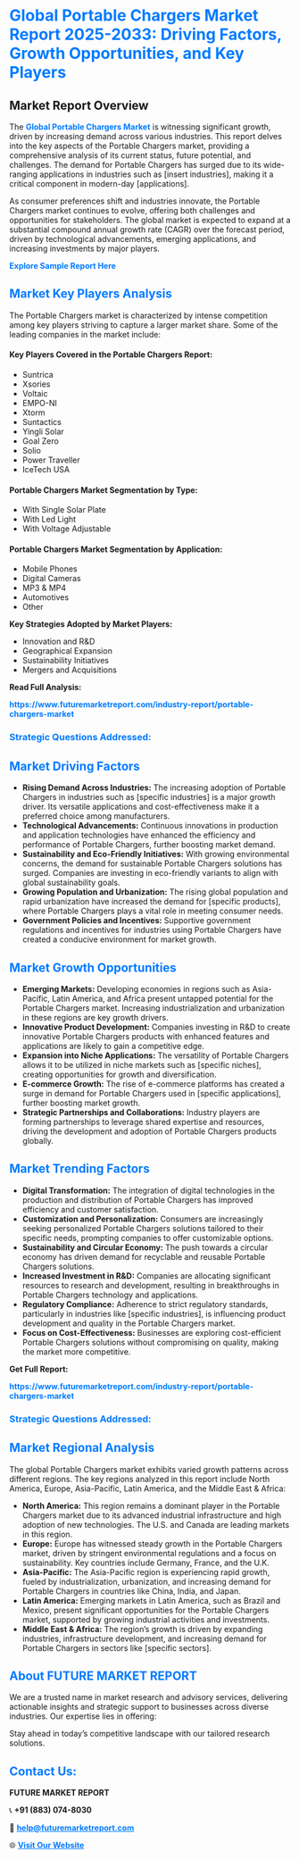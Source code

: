 <h1 style="color: #007BFF;">Global Portable Chargers Market Report 2025-2033: Driving Factors, Growth Opportunities, and Key Players</h1>

<section id="overview">
<h2>Market Report Overview</h2>
<p>The <a href="https://www.futuremarketreport.com/industry-report/portable-chargers-market" style="color: #007BFF; text-decoration: none;"><strong>Global Portable Chargers Market</strong></a> is witnessing significant growth, driven by increasing demand across various industries. This report delves into the key aspects of the Portable Chargers market, providing a comprehensive analysis of its current status, future potential, and challenges. The demand for Portable Chargers has surged due to its wide-ranging applications in industries such as [insert industries], making it a critical component in modern-day [applications].</p>
<p>As consumer preferences shift and industries innovate, the Portable Chargers market continues to evolve, offering both challenges and opportunities for stakeholders. The global market is expected to expand at a substantial compound annual growth rate (CAGR) over the forecast period, driven by technological advancements, emerging applications, and increasing investments by major players.</p>
</section>

<section id="overview">
<p><a href="https://www.futuremarketreport.com/request-sample/reportId=81591" style="color: #007BFF; text-decoration: none;"><strong>Explore Sample Report Here</strong></a></p>
</section>

<section id="key-players">
<h2 style="color: #007BFF;">Market Key Players Analysis</h2>
<p>The Portable Chargers market is characterized by intense competition among key players striving to capture a larger market share. Some of the leading companies in the market include:</p>
<h4>Key Players Covered in the Portable Chargers Report:</h4>
<ul><li>Suntrica</li><li>Xsories</li><li>Voltaic</li><li>EMPO-NI</li><li>Xtorm</li><li>Suntactics</li><li>Yingli Solar</li><li>Goal Zero</li><li>Solio</li><li>Power Traveller</li><li>IceTech USA</li></ul>
<h4>Portable Chargers Market Segmentation by Type:</h4>
<ul><li>With Single Solar Plate</li><li>With Led Light</li><li>With Voltage Adjustable</li></ul>

<h4>Portable Chargers Market Segmentation by Application:</h4>
<ul><li>Mobile Phones</li><li>Digital Cameras</li><li>MP3 &amp; MP4</li><li>Automotives</li><li>Other</li></ul>
<p><strong>Key Strategies Adopted by Market Players:</strong></p>
<ul>
<li>Innovation and R&D</li>
<li>Geographical Expansion</li>
<li>Sustainability Initiatives</li>
<li>Mergers and Acquisitions</li>
</ul>
</section>

<section>
<p><strong>Read Full Analysis: </strong></p><a href="https://www.futuremarketreport.com/industry-report/portable-chargers-market" style="color: #007BFF; text-decoration: none;"><strong>https://www.futuremarketreport.com/industry-report/portable-chargers-market</strong></a>
<h3 style="color: #007BFF;">Strategic Questions Addressed:</h3>
</section>

<section id="driving-factors">
<h2 style="color: #007BFF;">Market Driving Factors</h2>
<ul>
<li><strong>Rising Demand Across Industries:</strong> The increasing adoption of Portable Chargers in industries such as [specific industries] is a major growth driver. Its versatile applications and cost-effectiveness make it a preferred choice among manufacturers.</li>
<li><strong>Technological Advancements:</strong> Continuous innovations in production and application technologies have enhanced the efficiency and performance of Portable Chargers, further boosting market demand.</li>
<li><strong>Sustainability and Eco-Friendly Initiatives:</strong> With growing environmental concerns, the demand for sustainable Portable Chargers solutions has surged. Companies are investing in eco-friendly variants to align with global sustainability goals.</li>
<li><strong>Growing Population and Urbanization:</strong> The rising global population and rapid urbanization have increased the demand for [specific products], where Portable Chargers plays a vital role in meeting consumer needs.</li>
<li><strong>Government Policies and Incentives:</strong> Supportive government regulations and incentives for industries using Portable Chargers have created a conducive environment for market growth.</li>
</ul>
</section>

<section id="growth-opportunities">
<h2 style="color: #007BFF;">Market Growth Opportunities</h2>
<ul>
<li><strong>Emerging Markets:</strong> Developing economies in regions such as Asia-Pacific, Latin America, and Africa present untapped potential for the Portable Chargers market. Increasing industrialization and urbanization in these regions are key growth drivers.</li>
<li><strong>Innovative Product Development:</strong> Companies investing in R&D to create innovative Portable Chargers products with enhanced features and applications are likely to gain a competitive edge.</li>
<li><strong>Expansion into Niche Applications:</strong> The versatility of Portable Chargers allows it to be utilized in niche markets such as [specific niches], creating opportunities for growth and diversification.</li>
<li><strong>E-commerce Growth:</strong> The rise of e-commerce platforms has created a surge in demand for Portable Chargers used in [specific applications], further boosting market growth.</li>
<li><strong>Strategic Partnerships and Collaborations:</strong> Industry players are forming partnerships to leverage shared expertise and resources, driving the development and adoption of Portable Chargers products globally.</li>
</ul>
</section>

<section id="trending-factors">
<h2 style="color: #007BFF;">Market Trending Factors</h2>
<ul>
<li><strong>Digital Transformation:</strong> The integration of digital technologies in the production and distribution of Portable Chargers has improved efficiency and customer satisfaction.</li>
<li><strong>Customization and Personalization:</strong> Consumers are increasingly seeking personalized Portable Chargers solutions tailored to their specific needs, prompting companies to offer customizable options.</li>
<li><strong>Sustainability and Circular Economy:</strong> The push towards a circular economy has driven demand for recyclable and reusable Portable Chargers solutions.</li>
<li><strong>Increased Investment in R&D:</strong> Companies are allocating significant resources to research and development, resulting in breakthroughs in Portable Chargers technology and applications.</li>
<li><strong>Regulatory Compliance:</strong> Adherence to strict regulatory standards, particularly in industries like [specific industries], is influencing product development and quality in the Portable Chargers market.</li>
<li><strong>Focus on Cost-Effectiveness:</strong> Businesses are exploring cost-efficient Portable Chargers solutions without compromising on quality, making the market more competitive.</li>
</ul>
</section>

<section>
<p><strong>Get Full Report: </strong></p><a href="https://www.futuremarketreport.com/industry-report/portable-chargers-market" style="color: #007BFF; text-decoration: none;"><strong>https://www.futuremarketreport.com/industry-report/portable-chargers-market</strong></a>
<h3 style="color: #007BFF;">Strategic Questions Addressed:</h3>
</section>


<section id="regional-analysis">
<h2 style="color: #007BFF;">Market Regional Analysis</h2>
<p>The global Portable Chargers market exhibits varied growth patterns across different regions. The key regions analyzed in this report include North America, Europe, Asia-Pacific, Latin America, and the Middle East & Africa:</p>
<ul>
<li><strong>North America:</strong> This region remains a dominant player in the Portable Chargers market due to its advanced industrial infrastructure and high adoption of new technologies. The U.S. and Canada are leading markets in this region.</li>
<li><strong>Europe:</strong> Europe has witnessed steady growth in the Portable Chargers market, driven by stringent environmental regulations and a focus on sustainability. Key countries include Germany, France, and the U.K.</li>
<li><strong>Asia-Pacific:</strong> The Asia-Pacific region is experiencing rapid growth, fueled by industrialization, urbanization, and increasing demand for Portable Chargers in countries like China, India, and Japan.</li>
<li><strong>Latin America:</strong> Emerging markets in Latin America, such as Brazil and Mexico, present significant opportunities for the Portable Chargers market, supported by growing industrial activities and investments.</li>
<li><strong>Middle East & Africa:</strong> The region’s growth is driven by expanding industries, infrastructure development, and increasing demand for Portable Chargers in sectors like [specific sectors].</li>
</ul>
</section>

<footer>
<h2 style="color: #007BFF;">About FUTURE MARKET REPORT</h2>
<p>We are a trusted name in market research and advisory services, delivering actionable insights and strategic support to businesses across diverse industries. Our expertise lies in offering:</p>

<p>Stay ahead in today’s competitive landscape with our tailored research solutions.</p>

<h2 style="color: #007BFF;">Contact Us:</h2>
<p><strong>FUTURE MARKET REPORT</strong></p>
<p>📞 <strong>+91 (883) 074-8030</strong></p>
<p>📧 <strong><a href="mailto:help@futuremarketreport.com" style="color: #007BFF;">help@futuremarketreport.com</a></strong></p>
<p>🌐 <strong><a href="https://www.futuremarketreport.com/" style="color: #007BFF;">Visit Our Website</a></strong></p>
</footer>